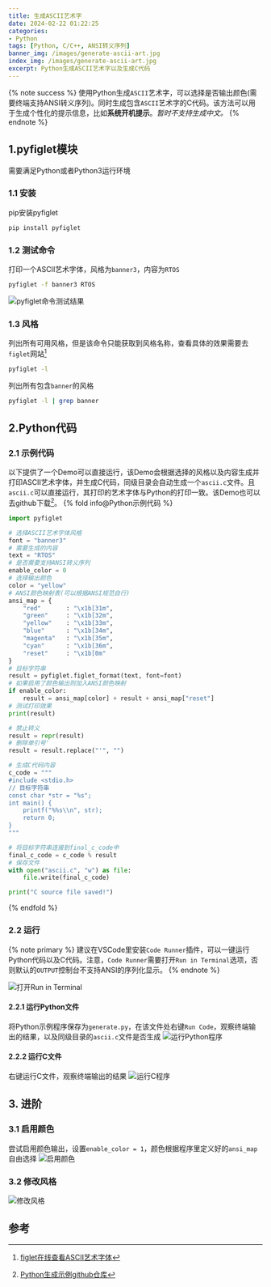 ```yaml
---
title: 生成ASCII艺术字
date: 2024-02-22 01:22:25
categories:
- Python
tags: [Python, C/C++, ANSI转义序列]
banner_img: /images/generate-ascii-art.jpg
index_img: /images/generate-ascii-art.jpg
excerpt: Python生成ASCII艺术字以及生成C代码
---
```


{% note success %}
使用Python生成`ASCII`艺术字，可以选择是否输出颜色(需要终端支持ANSI转义序列)。同时生成包含`ASCII`艺术字的C代码。该方法可以用于生成个性化的提示信息，比如**系统开机提示**。*暂时不支持生成中文。*
{% endnote %}

## 1.pyfiglet模块
需要满足Python或者Python3运行环境
### 1.1 安装
pip安装pyfiglet
```sh
pip install pyfiglet
```
### 1.2 测试命令
打印一个ASCII艺术字体，风格为`banner3`，内容为`RTOS`
```sh
pyfiglet -f banner3 RTOS
```
![pyfiglet命令测试结果](cmd_test.png)
### 1.3 风格
列出所有可用风格，但是该命令只能获取到风格名称，查看具体的效果需要去`figlet`网站[^1]
```sh
pyfiglet -l
```
列出所有包含`banner`的风格
```sh
pyfiglet -l | grep banner
```
## 2.Python代码
### 2.1 示例代码
以下提供了一个Demo可以直接运行，该Demo会根据选择的风格以及内容生成并打印ASCII艺术字体，并生成C代码，同级目录会自动生成一个`ascii.c`文件。且`ascii.c`可以直接运行，其打印的艺术字体与Python的打印一致。该Demo也可以去github下载[^2]。
{% fold info@Python示例代码 %}
```py
import pyfiglet

# 选择ASCII艺术字体风格
font = "banner3"
# 需要生成的内容
text = "RTOS"
# 是否需要支持ANSI转义序列
enable_color = 0
# 选择输出颜色
color = "yellow"
# ANSI颜色映射表(可以根据ANSI规范自行)
ansi_map = {
    "red"       : "\x1b[31m",
    "green"     : "\x1b[32m",
    "yellow"    : "\x1b[33m",
    "blue"      : "\x1b[34m",
    "magenta"   : "\x1b[35m",
    "cyan"      : "\x1b[36m",
    "reset"     : "\x1b[0m"
}
# 目标字符串
result = pyfiglet.figlet_format(text, font=font)
# 如果启用了颜色输出则加入ANSI颜色映射
if enable_color:
    result = ansi_map[color] + result + ansi_map["reset"]
# 测试打印效果
print(result)

# 禁止转义
result = repr(result)
# 删除单引号'
result = result.replace("'", "")

# 生成C代码内容
c_code = """
#include <stdio.h>
// 目标字符串
const char *str = "%s";
int main() {
    printf("%%s\\n", str);
    return 0;
}
"""

# 将目标字符串连接到final_c_code中
final_c_code = c_code % result
# 保存文件
with open("ascii.c", "w") as file:
    file.write(final_c_code)

print("C source file saved!")

```
{% endfold %}

### 2.2 运行
{% note primary %}
建议在VSCode里安装`Code Runner`插件，可以一键运行Python代码以及C代码。注意，`Code Runner`需要打开`Run in Terminal`选项，否则默认的`OUTPUT`控制台不支持ANSI的序列化显示。
{% endnote %}

![打开Run in Terminal](setting.png)
#### 2.2.1 运行Python文件
将Python示例程序保存为`generate.py`，在该文件处右键`Run Code`，观察终端输出的结果，以及同级目录的`ascii.c`文件是否生成
![运行Python程序](generate.gif)
#### 2.2.2 运行C文件
右键运行C文件，观察终端输出的结果
![运行C程序](run_c.gif)

## 3. 进阶

### 3.1 启用颜色
尝试启用颜色输出，设置`enable_color = 1`，颜色根据程序里定义好的`ansi_map`自由选择
![启用颜色](enable_color.gif)

### 3.2 修改风格
![修改风格](change_style.gif)
## 参考

[^1]: [figlet在线查看ASCII艺术字体](http://www.figlet.org/examples.html)
[^2]: [Python生成示例github仓库](https://github.com/Orionxer/c_project/tree/main/ascii_art)
